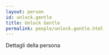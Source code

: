 ```yaml
---
layout: person
id: unlock.gentle
title: Unlock Gentle
permalink: people/unlock.gentle.html
---
```


Dettagli della persona